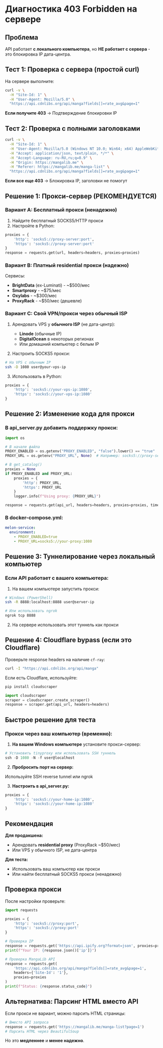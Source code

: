 # Диагностика 403 Forbidden на сервере

## Проблема
API работает **с локального компьютера**, но **НЕ работает с сервера** - это блокировка IP дата-центра.

## Тест 1: Проверка с сервера (простой curl)

На сервере выполните:

```bash
curl -v \
  -H "Site-Id: 1" \
  -H "User-Agent: Mozilla/5.0" \
  "https://api.cdnlibs.org/api/manga?fields[]=rate_avg&page=1"
```

**Если получите 403** → Подтверждение блокировки IP

## Тест 2: Проверка с полными заголовками

```bash
curl -v \
  -H "Site-Id: 1" \
  -H "User-Agent: Mozilla/5.0 (Windows NT 10.0; Win64; x64) AppleWebKit/537.36 (KHTML, like Gecko) Chrome/131.0.0.0 Safari/537.36" \
  -H "Accept: application/json, text/plain, */*" \
  -H "Accept-Language: ru-RU,ru;q=0.9" \
  -H "Origin: https://mangalib.me" \
  -H "Referer: https://mangalib.me/manga-list" \
  "https://api.cdnlibs.org/api/manga?fields[]=rate_avg&page=1"
```

**Если все еще 403** → Блокировка IP, заголовки не помогут

## Решение 1: Прокси-сервер (РЕКОМЕНДУЕТСЯ)

### Вариант A: Бесплатный прокси (ненадежно)

1. Найдите бесплатный SOCKS5/HTTP прокси
2. Настройте в Python:

```python
proxies = {
    'http': 'socks5://proxy-server:port',
    'https': 'socks5://proxy-server:port'
}
response = requests.get(url, headers=headers, proxies=proxies)
```

### Вариант B: Платный residential прокси (надежно)

Сервисы:
- **BrightData** (ex-Luminati) - ~$500/мес
- **Smartproxy** - ~$75/мес
- **Oxylabs** - ~$300/мес
- **ProxyRack** - ~$50/мес (дешевле)

### Вариант C: Свой VPN/прокси через обычный ISP

1. Арендовать VPS у **обычного ISP** (не дата-центр):
   - **Linode** (обычные IP)
   - **DigitalOcean** в некоторых регионах
   - Или домашний компьютер с белым IP

2. Настроить SOCKS5 прокси:

```bash
# На VPS с обычным IP
ssh -D 1080 user@your-vps-ip
```

3. Использовать в Python:
```python
proxies = {
    'http': 'socks5://your-vps-ip:1080',
    'https': 'socks5://your-vps-ip:1080'
}
```

## Решение 2: Изменение кода для прокси

### В api_server.py добавить поддержку прокси:

```python
import os

# В начале файла
PROXY_ENABLED = os.getenv("PROXY_ENABLED", "false").lower() == "true"
PROXY_URL = os.getenv("PROXY_URL", None)  # Например: socks5://proxy-server:1080

# В get_catalog()
proxies = None
if PROXY_ENABLED and PROXY_URL:
    proxies = {
        'http': PROXY_URL,
        'https': PROXY_URL
    }
    logger.info(f"Using proxy: {PROXY_URL}")

response = requests.get(api_url, headers=headers, proxies=proxies, timeout=30)
```

### В docker-compose.yml:

```yaml
melon-service:
  environment:
    - PROXY_ENABLED=true
    - PROXY_URL=socks5://your-proxy:1080
```

## Решение 3: Туннелирование через локальный компьютер

### Если API работает с вашего компьютера:

1. На вашем компьютере запустить прокси:

```bash
# Windows (PowerShell)
ssh -R 8888:localhost:8888 user@server-ip

# Или использовать ngrok
ngrok tcp 8888
```

2. На сервере использовать этот туннель как прокси

## Решение 4: Cloudflare bypass (если это Cloudflare)

Проверьте response headers на наличие `cf-ray`:

```bash
curl -I "https://api.cdnlibs.org/api/manga"
```

Если есть Cloudflare, используйте:

```python
pip install cloudscraper

import cloudscraper
scraper = cloudscraper.create_scraper()
response = scraper.get(api_url, headers=headers)
```

## Быстрое решение для теста

### Прокси через ваш компьютер (временно):

1. **На вашем Windows компьютере** установите прокси-сервер:

```powershell
# Установить tinyproxy или использовать SSH туннель
ssh -D 1080 -N -f user@localhost
```

2. **Пробросить порт на сервер:**

Используйте SSH reverse tunnel или ngrok

3. **Настроить в api_server.py:**

```python
proxies = {
    'http': 'socks5://your-home-ip:1080',
    'https': 'socks5://your-home-ip:1080'
}
```

## Рекомендация

**Для продакшена:**
- Арендовать **residential proxy** (ProxyRack ~$50/мес)
- Или VPS у обычного ISP, не дата-центра

**Для теста:**
- Использовать ваш компьютер как прокси
- Или найти бесплатный SOCKS5 прокси (ненадежно)

## Проверка прокси

После настройки проверьте:

```python
import requests

proxies = {
    'http': 'socks5://proxy:port',
    'https': 'socks5://proxy:port'
}

# Проверка IP
response = requests.get('https://api.ipify.org?format=json', proxies=proxies)
print(f"Your IP: {response.json()['ip']}")

# Проверка MangaLib API
response = requests.get(
    'https://api.cdnlibs.org/api/manga?fields[]=rate_avg&page=1',
    headers={'Site-Id': '1'},
    proxies=proxies
)
print(f"Status: {response.status_code}")
```

## Альтернатива: Парсинг HTML вместо API

Если прокси не вариант, можно парсить HTML страницы:

```python
# Вместо API запроса
response = requests.get('https://mangalib.me/manga-list?page=1')
# Парсить HTML через BeautifulSoup
```

Но это **медленнее** и **менее надежно**.
